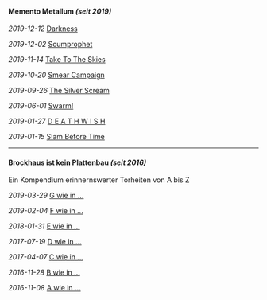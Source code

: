 #### Memento Metallum _(seit 2019)_

_2019-12-12_ [Darkness](fb-d.md)

_2019-12-02_ [Scumprophet](hps-sp.md)

_2019-11-14_ [Take To The Skies](es-ttts.md)

_2019-10-20_ [Smear Campaign](nd-sc.md)

_2019-09-26_ [The Silver Scream](ink-ss.md)

_2019-06-01_ [Swarm!](tk-s.md)

_2019-01-27_ [D E A T H W I S H](wd-dw.md)

_2019-01-15_ [Slam Before Time](ocd-sbt.md)

<hr>

#### Brockhaus ist kein Plattenbau _(seit 2016)_

Ein Kompendium erinnernswerter Torheiten von A bis Z

_2019-03-29_ [G wie in ...](bikpb-g.md)

_2019-02-04_ [F wie in ...](bikpb-f.md)

_2018-01-31_ [E wie in ...](bikpb-e.md)

_2017-07-19_ [D wie in ...](bikpb-d.md)

_2017-04-07_ [C wie in ...](bikpb-c.md)

_2016-11-28_ [B wie in ...](bikpb-b.md)

_2016-11-08_ [A wie in ...](bikpb-a.md)
